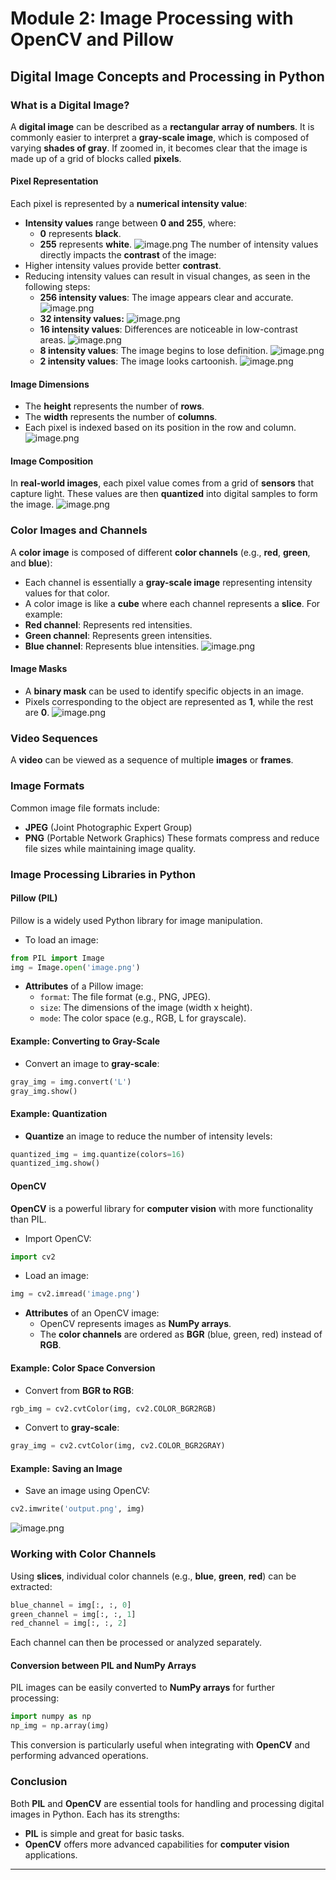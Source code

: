 

# Module 2: Image Processing with OpenCV and Pillow
## Digital Image Concepts and Processing in Python
### What is a Digital Image?
A **digital image** can be described as a **rectangular array of numbers**. It is commonly easier to interpret a **gray-scale image**, which is composed of varying **shades of gray**. If zoomed in, it becomes clear that the image is made up of a grid of blocks called **pixels**.
#### Pixel Representation
Each pixel is represented by a **numerical intensity value**:
- **Intensity values** range between **0 and 255**, where:
	- **0** represents **black**.
	- **255** represents **white**.
![image.png](https://prod-files-secure.s3.us-west-2.amazonaws.com/03e82b26-cccb-4906-bb56-adabcbdc0655/fa1bb4aa-313a-44c2-a7b3-7fa4a8432b08/image.png?X-Amz-Algorithm=AWS4-HMAC-SHA256&X-Amz-Content-Sha256=UNSIGNED-PAYLOAD&X-Amz-Credential=ASIAZI2LB466YBESR6ES%2F20250203%2Fus-west-2%2Fs3%2Faws4_request&X-Amz-Date=20250203T141424Z&X-Amz-Expires=3600&X-Amz-Security-Token=IQoJb3JpZ2luX2VjEP7%2F%2F%2F%2F%2F%2F%2F%2F%2F%2FwEaCXVzLXdlc3QtMiJHMEUCIQD%2F1G8rhY4EdtgQJyaRb5uqCv5ZbkSqbgovpazkKz5TYAIgFDciReMK1LMeP8Fv8c5V4E9B0kuX3KNxO3VAcLZtU%2Bgq%2FwMIFxAAGgw2Mzc0MjMxODM4MDUiDChAPpqHmFETHHAQRircA3TvwqTra1XPGXrHugC0i3TBXVX8DcH5TaSPMPrJFOTtUz8ZDIii6OqFmbVJdCoe%2BIoEFZlZy3F5Z2BVLHz9xG3xOV4iNGGxy59O2MeUq75PynSQ7udoL3XA5f4IYEwBiytHLu17AdyKnteFvaTAC%2F2r86pxMP2fM8eoCod1tg8qlUWqR79nPHmWa4POcswpVp9RYqN5paCQNoLT4mSB1HhPNOmUKqatbA25lnoGupVVtvPZaPDDghp6bJIGbbL2RxqNiLMsyzmkovOIlSNPHvlvmFWtuVelRorF07QVVl09XXrRnKsyQlrYatoodTmZVoDWhenBopBYKpskvAj5Qkws9dWQFSfCOAvs7iwuFaVaNb2Q6Cdwv%2B9%2FAygY6Jo1QgcYmPmbm%2Bs9uraOrjENbV24RvG4OLaC9Jl%2BElGNKSMu0NC0yk4QCJzFjldio6f3F0Q09YTYOdWRrcdqcS5y5%2Fu9A2%2FsWTfkw6hGQsO5NjBTr%2FIpURXTQlYD%2BN%2FgyhrcbbMRKCbSkMjVPjLa99Ql1Wg4aDRnfNtg86dYr7U6v8Vp3aiF%2Bu45REOZ7L%2B6nuOV2JP%2FuJwCxHlasKKISezQsNkt9Q0bnTEoadjZhtpDlC5waekwDUkTNA2uqF%2BrMK6Ng70GOqUBqZ4yGZnEAY4Hu8uZfV6Tynno7MmpH28CH8wVYXQjuSrFvHTWsXrWd8qbnlMYojQvCPvgd%2BjzZ5vY1YOv8ZDtSok4tAuIlHcTilkSDYVqDkRtnOLb%2Fa1rJat%2FZ6KGYc2lIg%2BxRvnu7yGV7Kl3HlTI8h4Up8BAMg5Gq6CsHxxZcFOabZEpp3hsZPUNOHpu0081TURBGy3%2FucclRGhNuh2V8O6cH76b&X-Amz-Signature=812a0d8d3f482fe50a17992c1955120d5597ebdd8f02ec6bb5f2e2d7ec7625d1&X-Amz-SignedHeaders=host&x-id=GetObject)
The number of intensity values directly impacts the **contrast** of the image:
- Higher intensity values provide better **contrast**.
- Reducing intensity values can result in visual changes, as seen in the following steps:
	- **256 intensity values**: The image appears clear and accurate.
![image.png](https://prod-files-secure.s3.us-west-2.amazonaws.com/03e82b26-cccb-4906-bb56-adabcbdc0655/0de7dfb4-99dc-4b87-8932-5165b3c3b775/image.png?X-Amz-Algorithm=AWS4-HMAC-SHA256&X-Amz-Content-Sha256=UNSIGNED-PAYLOAD&X-Amz-Credential=ASIAZI2LB466RM6QYCEE%2F20250203%2Fus-west-2%2Fs3%2Faws4_request&X-Amz-Date=20250203T141425Z&X-Amz-Expires=3600&X-Amz-Security-Token=IQoJb3JpZ2luX2VjEP7%2F%2F%2F%2F%2F%2F%2F%2F%2F%2FwEaCXVzLXdlc3QtMiJHMEUCIQD00gtDzmsMPwBJGFaJf8S9IY4ttdbiK0PJR4N2qzUF1wIgcrYRzTzXrXCK%2B2coLLyriX61geRkdCLl0%2Fw5B81boGwq%2FwMIFxAAGgw2Mzc0MjMxODM4MDUiDEElS%2BjXoUgUJRTl6CrcA6PE5GIsuZzBDHgRtd4U%2FyDh2EU0vOXcASbIRUDjfEaf8oKw2q38UbCVocRsF%2FnNkkzgX8%2FdPgNrwX699fp68k%2BkMqQNDww94Z6fUIGrnNnvSJzEG5FwsPMIJotjm%2FKmCrH1pEnxokhaEd1QlgRbR93WntNpEtFg0r8WiTOhsVWkMwRLDGyntRYU%2BRKWzI9Ax937wcAWasMsWkjOsWi6o%2FkAWcC1KbyinE%2BbbOFtPQLwF9w8H%2BOV7aoCw1COVmG3TxkVh2%2BW%2BTXZ09Mloe0op%2FS%2FgvR%2BzWeyLeKJkGq0CZMaNbyySjfiB4Fu5DTbNmMApgUpqZyU0QQVPUPQV5InAX2XJq2dZyMp6vzAi2ZBqKQn%2F1ZuvRLgwAKuPXPB7SCvQFSQKNkhbSSMC%2FQEFNnEo34xzjEa%2B6IIZTqLfigDYjQErLdJaSVBliRZNO02gT873mC0gz82MylJpb%2BqwUkcJ8D1wU7orbX%2FKUToo2TA90RQRnMOfKIMlGQ5E5QnGf5LhPCAVb0ogXmhnNJ5oA8du8R%2BecNVz0QiAmSF4jbkuqI6%2F%2FYhAdLa9CnPwNsz3ohZduPcZusq4AZlbIRHFwN9SXpuwTL6CIDn%2BDa1ejQAglOU9UfYSqk5eXg3IqVvMP%2BNg70GOqUBUIdD7Ckmpen7cULDdEjTsfZOaNyq21Xc6DJ1lPq8jGwubaDReejBaHsKgvDNI%2FJ9AKpupeLPDJD%2F1MDANa%2BkNt3oHWcLT15aHkA7%2BY4Ut14Uxerq0OWB%2BXNMgxIxrRUjg0fWIvLnWAcYxA5Z8sv3HOsZTTt8gmTpVcGlBTUC1uBap94bEcfhn3K%2FqKVNtEJeAfTKQ0oEPBOETFXMjKZJW9lbusSv&X-Amz-Signature=da618800e927b738693f9f5a7c4e82fee1a93739f1fa264ce0f776fe006a5941&X-Amz-SignedHeaders=host&x-id=GetObject)
	- **32 intensity values:**
![image.png](https://prod-files-secure.s3.us-west-2.amazonaws.com/03e82b26-cccb-4906-bb56-adabcbdc0655/7eb81f08-b190-4c5a-ba2b-2a498a15b2c4/image.png?X-Amz-Algorithm=AWS4-HMAC-SHA256&X-Amz-Content-Sha256=UNSIGNED-PAYLOAD&X-Amz-Credential=ASIAZI2LB466RM6QYCEE%2F20250203%2Fus-west-2%2Fs3%2Faws4_request&X-Amz-Date=20250203T141425Z&X-Amz-Expires=3600&X-Amz-Security-Token=IQoJb3JpZ2luX2VjEP7%2F%2F%2F%2F%2F%2F%2F%2F%2F%2FwEaCXVzLXdlc3QtMiJHMEUCIQD00gtDzmsMPwBJGFaJf8S9IY4ttdbiK0PJR4N2qzUF1wIgcrYRzTzXrXCK%2B2coLLyriX61geRkdCLl0%2Fw5B81boGwq%2FwMIFxAAGgw2Mzc0MjMxODM4MDUiDEElS%2BjXoUgUJRTl6CrcA6PE5GIsuZzBDHgRtd4U%2FyDh2EU0vOXcASbIRUDjfEaf8oKw2q38UbCVocRsF%2FnNkkzgX8%2FdPgNrwX699fp68k%2BkMqQNDww94Z6fUIGrnNnvSJzEG5FwsPMIJotjm%2FKmCrH1pEnxokhaEd1QlgRbR93WntNpEtFg0r8WiTOhsVWkMwRLDGyntRYU%2BRKWzI9Ax937wcAWasMsWkjOsWi6o%2FkAWcC1KbyinE%2BbbOFtPQLwF9w8H%2BOV7aoCw1COVmG3TxkVh2%2BW%2BTXZ09Mloe0op%2FS%2FgvR%2BzWeyLeKJkGq0CZMaNbyySjfiB4Fu5DTbNmMApgUpqZyU0QQVPUPQV5InAX2XJq2dZyMp6vzAi2ZBqKQn%2F1ZuvRLgwAKuPXPB7SCvQFSQKNkhbSSMC%2FQEFNnEo34xzjEa%2B6IIZTqLfigDYjQErLdJaSVBliRZNO02gT873mC0gz82MylJpb%2BqwUkcJ8D1wU7orbX%2FKUToo2TA90RQRnMOfKIMlGQ5E5QnGf5LhPCAVb0ogXmhnNJ5oA8du8R%2BecNVz0QiAmSF4jbkuqI6%2F%2FYhAdLa9CnPwNsz3ohZduPcZusq4AZlbIRHFwN9SXpuwTL6CIDn%2BDa1ejQAglOU9UfYSqk5eXg3IqVvMP%2BNg70GOqUBUIdD7Ckmpen7cULDdEjTsfZOaNyq21Xc6DJ1lPq8jGwubaDReejBaHsKgvDNI%2FJ9AKpupeLPDJD%2F1MDANa%2BkNt3oHWcLT15aHkA7%2BY4Ut14Uxerq0OWB%2BXNMgxIxrRUjg0fWIvLnWAcYxA5Z8sv3HOsZTTt8gmTpVcGlBTUC1uBap94bEcfhn3K%2FqKVNtEJeAfTKQ0oEPBOETFXMjKZJW9lbusSv&X-Amz-Signature=5e99f419c6760f8d9700e0059f86a78d6c185dd052fe20e0e4cc5fbe3bcfa54c&X-Amz-SignedHeaders=host&x-id=GetObject)
	- **16 intensity values**: Differences are noticeable in low-contrast areas.
![image.png](https://prod-files-secure.s3.us-west-2.amazonaws.com/03e82b26-cccb-4906-bb56-adabcbdc0655/6bf56d44-9a14-4b7b-98c2-1f00b8630f0c/image.png?X-Amz-Algorithm=AWS4-HMAC-SHA256&X-Amz-Content-Sha256=UNSIGNED-PAYLOAD&X-Amz-Credential=ASIAZI2LB466RM6QYCEE%2F20250203%2Fus-west-2%2Fs3%2Faws4_request&X-Amz-Date=20250203T141425Z&X-Amz-Expires=3600&X-Amz-Security-Token=IQoJb3JpZ2luX2VjEP7%2F%2F%2F%2F%2F%2F%2F%2F%2F%2FwEaCXVzLXdlc3QtMiJHMEUCIQD00gtDzmsMPwBJGFaJf8S9IY4ttdbiK0PJR4N2qzUF1wIgcrYRzTzXrXCK%2B2coLLyriX61geRkdCLl0%2Fw5B81boGwq%2FwMIFxAAGgw2Mzc0MjMxODM4MDUiDEElS%2BjXoUgUJRTl6CrcA6PE5GIsuZzBDHgRtd4U%2FyDh2EU0vOXcASbIRUDjfEaf8oKw2q38UbCVocRsF%2FnNkkzgX8%2FdPgNrwX699fp68k%2BkMqQNDww94Z6fUIGrnNnvSJzEG5FwsPMIJotjm%2FKmCrH1pEnxokhaEd1QlgRbR93WntNpEtFg0r8WiTOhsVWkMwRLDGyntRYU%2BRKWzI9Ax937wcAWasMsWkjOsWi6o%2FkAWcC1KbyinE%2BbbOFtPQLwF9w8H%2BOV7aoCw1COVmG3TxkVh2%2BW%2BTXZ09Mloe0op%2FS%2FgvR%2BzWeyLeKJkGq0CZMaNbyySjfiB4Fu5DTbNmMApgUpqZyU0QQVPUPQV5InAX2XJq2dZyMp6vzAi2ZBqKQn%2F1ZuvRLgwAKuPXPB7SCvQFSQKNkhbSSMC%2FQEFNnEo34xzjEa%2B6IIZTqLfigDYjQErLdJaSVBliRZNO02gT873mC0gz82MylJpb%2BqwUkcJ8D1wU7orbX%2FKUToo2TA90RQRnMOfKIMlGQ5E5QnGf5LhPCAVb0ogXmhnNJ5oA8du8R%2BecNVz0QiAmSF4jbkuqI6%2F%2FYhAdLa9CnPwNsz3ohZduPcZusq4AZlbIRHFwN9SXpuwTL6CIDn%2BDa1ejQAglOU9UfYSqk5eXg3IqVvMP%2BNg70GOqUBUIdD7Ckmpen7cULDdEjTsfZOaNyq21Xc6DJ1lPq8jGwubaDReejBaHsKgvDNI%2FJ9AKpupeLPDJD%2F1MDANa%2BkNt3oHWcLT15aHkA7%2BY4Ut14Uxerq0OWB%2BXNMgxIxrRUjg0fWIvLnWAcYxA5Z8sv3HOsZTTt8gmTpVcGlBTUC1uBap94bEcfhn3K%2FqKVNtEJeAfTKQ0oEPBOETFXMjKZJW9lbusSv&X-Amz-Signature=3f07067107798365f0ad5ac40f72c55530926b147a23901f7092933f5fda5e52&X-Amz-SignedHeaders=host&x-id=GetObject)
	- **8 intensity values**: The image begins to lose definition.
![image.png](https://prod-files-secure.s3.us-west-2.amazonaws.com/03e82b26-cccb-4906-bb56-adabcbdc0655/cca05878-ca1a-43e0-8bec-1d146756f9ae/image.png?X-Amz-Algorithm=AWS4-HMAC-SHA256&X-Amz-Content-Sha256=UNSIGNED-PAYLOAD&X-Amz-Credential=ASIAZI2LB466RM6QYCEE%2F20250203%2Fus-west-2%2Fs3%2Faws4_request&X-Amz-Date=20250203T141425Z&X-Amz-Expires=3600&X-Amz-Security-Token=IQoJb3JpZ2luX2VjEP7%2F%2F%2F%2F%2F%2F%2F%2F%2F%2FwEaCXVzLXdlc3QtMiJHMEUCIQD00gtDzmsMPwBJGFaJf8S9IY4ttdbiK0PJR4N2qzUF1wIgcrYRzTzXrXCK%2B2coLLyriX61geRkdCLl0%2Fw5B81boGwq%2FwMIFxAAGgw2Mzc0MjMxODM4MDUiDEElS%2BjXoUgUJRTl6CrcA6PE5GIsuZzBDHgRtd4U%2FyDh2EU0vOXcASbIRUDjfEaf8oKw2q38UbCVocRsF%2FnNkkzgX8%2FdPgNrwX699fp68k%2BkMqQNDww94Z6fUIGrnNnvSJzEG5FwsPMIJotjm%2FKmCrH1pEnxokhaEd1QlgRbR93WntNpEtFg0r8WiTOhsVWkMwRLDGyntRYU%2BRKWzI9Ax937wcAWasMsWkjOsWi6o%2FkAWcC1KbyinE%2BbbOFtPQLwF9w8H%2BOV7aoCw1COVmG3TxkVh2%2BW%2BTXZ09Mloe0op%2FS%2FgvR%2BzWeyLeKJkGq0CZMaNbyySjfiB4Fu5DTbNmMApgUpqZyU0QQVPUPQV5InAX2XJq2dZyMp6vzAi2ZBqKQn%2F1ZuvRLgwAKuPXPB7SCvQFSQKNkhbSSMC%2FQEFNnEo34xzjEa%2B6IIZTqLfigDYjQErLdJaSVBliRZNO02gT873mC0gz82MylJpb%2BqwUkcJ8D1wU7orbX%2FKUToo2TA90RQRnMOfKIMlGQ5E5QnGf5LhPCAVb0ogXmhnNJ5oA8du8R%2BecNVz0QiAmSF4jbkuqI6%2F%2FYhAdLa9CnPwNsz3ohZduPcZusq4AZlbIRHFwN9SXpuwTL6CIDn%2BDa1ejQAglOU9UfYSqk5eXg3IqVvMP%2BNg70GOqUBUIdD7Ckmpen7cULDdEjTsfZOaNyq21Xc6DJ1lPq8jGwubaDReejBaHsKgvDNI%2FJ9AKpupeLPDJD%2F1MDANa%2BkNt3oHWcLT15aHkA7%2BY4Ut14Uxerq0OWB%2BXNMgxIxrRUjg0fWIvLnWAcYxA5Z8sv3HOsZTTt8gmTpVcGlBTUC1uBap94bEcfhn3K%2FqKVNtEJeAfTKQ0oEPBOETFXMjKZJW9lbusSv&X-Amz-Signature=612d773fff32cd4271ecb38d55d71135da78acd15c1843c735a7e56f27b88f6d&X-Amz-SignedHeaders=host&x-id=GetObject)
	- **2 intensity values**: The image looks cartoonish.
![image.png](https://prod-files-secure.s3.us-west-2.amazonaws.com/03e82b26-cccb-4906-bb56-adabcbdc0655/12da64d7-6b97-44e0-bc2c-52b9c47ce212/image.png?X-Amz-Algorithm=AWS4-HMAC-SHA256&X-Amz-Content-Sha256=UNSIGNED-PAYLOAD&X-Amz-Credential=ASIAZI2LB466RM6QYCEE%2F20250203%2Fus-west-2%2Fs3%2Faws4_request&X-Amz-Date=20250203T141425Z&X-Amz-Expires=3600&X-Amz-Security-Token=IQoJb3JpZ2luX2VjEP7%2F%2F%2F%2F%2F%2F%2F%2F%2F%2FwEaCXVzLXdlc3QtMiJHMEUCIQD00gtDzmsMPwBJGFaJf8S9IY4ttdbiK0PJR4N2qzUF1wIgcrYRzTzXrXCK%2B2coLLyriX61geRkdCLl0%2Fw5B81boGwq%2FwMIFxAAGgw2Mzc0MjMxODM4MDUiDEElS%2BjXoUgUJRTl6CrcA6PE5GIsuZzBDHgRtd4U%2FyDh2EU0vOXcASbIRUDjfEaf8oKw2q38UbCVocRsF%2FnNkkzgX8%2FdPgNrwX699fp68k%2BkMqQNDww94Z6fUIGrnNnvSJzEG5FwsPMIJotjm%2FKmCrH1pEnxokhaEd1QlgRbR93WntNpEtFg0r8WiTOhsVWkMwRLDGyntRYU%2BRKWzI9Ax937wcAWasMsWkjOsWi6o%2FkAWcC1KbyinE%2BbbOFtPQLwF9w8H%2BOV7aoCw1COVmG3TxkVh2%2BW%2BTXZ09Mloe0op%2FS%2FgvR%2BzWeyLeKJkGq0CZMaNbyySjfiB4Fu5DTbNmMApgUpqZyU0QQVPUPQV5InAX2XJq2dZyMp6vzAi2ZBqKQn%2F1ZuvRLgwAKuPXPB7SCvQFSQKNkhbSSMC%2FQEFNnEo34xzjEa%2B6IIZTqLfigDYjQErLdJaSVBliRZNO02gT873mC0gz82MylJpb%2BqwUkcJ8D1wU7orbX%2FKUToo2TA90RQRnMOfKIMlGQ5E5QnGf5LhPCAVb0ogXmhnNJ5oA8du8R%2BecNVz0QiAmSF4jbkuqI6%2F%2FYhAdLa9CnPwNsz3ohZduPcZusq4AZlbIRHFwN9SXpuwTL6CIDn%2BDa1ejQAglOU9UfYSqk5eXg3IqVvMP%2BNg70GOqUBUIdD7Ckmpen7cULDdEjTsfZOaNyq21Xc6DJ1lPq8jGwubaDReejBaHsKgvDNI%2FJ9AKpupeLPDJD%2F1MDANa%2BkNt3oHWcLT15aHkA7%2BY4Ut14Uxerq0OWB%2BXNMgxIxrRUjg0fWIvLnWAcYxA5Z8sv3HOsZTTt8gmTpVcGlBTUC1uBap94bEcfhn3K%2FqKVNtEJeAfTKQ0oEPBOETFXMjKZJW9lbusSv&X-Amz-Signature=99d7d66157e1885174d081f77cd5f37c100fb738e4015a425549f94bd7726060&X-Amz-SignedHeaders=host&x-id=GetObject)
#### Image Dimensions
- The **height** represents the number of **rows**.
- The **width** represents the number of **columns**.
- Each pixel is indexed based on its position in the row and column.
![image.png](https://prod-files-secure.s3.us-west-2.amazonaws.com/03e82b26-cccb-4906-bb56-adabcbdc0655/ff056335-e79e-4491-b508-30cd45b6c194/image.png?X-Amz-Algorithm=AWS4-HMAC-SHA256&X-Amz-Content-Sha256=UNSIGNED-PAYLOAD&X-Amz-Credential=ASIAZI2LB466YBESR6ES%2F20250203%2Fus-west-2%2Fs3%2Faws4_request&X-Amz-Date=20250203T141424Z&X-Amz-Expires=3600&X-Amz-Security-Token=IQoJb3JpZ2luX2VjEP7%2F%2F%2F%2F%2F%2F%2F%2F%2F%2FwEaCXVzLXdlc3QtMiJHMEUCIQD%2F1G8rhY4EdtgQJyaRb5uqCv5ZbkSqbgovpazkKz5TYAIgFDciReMK1LMeP8Fv8c5V4E9B0kuX3KNxO3VAcLZtU%2Bgq%2FwMIFxAAGgw2Mzc0MjMxODM4MDUiDChAPpqHmFETHHAQRircA3TvwqTra1XPGXrHugC0i3TBXVX8DcH5TaSPMPrJFOTtUz8ZDIii6OqFmbVJdCoe%2BIoEFZlZy3F5Z2BVLHz9xG3xOV4iNGGxy59O2MeUq75PynSQ7udoL3XA5f4IYEwBiytHLu17AdyKnteFvaTAC%2F2r86pxMP2fM8eoCod1tg8qlUWqR79nPHmWa4POcswpVp9RYqN5paCQNoLT4mSB1HhPNOmUKqatbA25lnoGupVVtvPZaPDDghp6bJIGbbL2RxqNiLMsyzmkovOIlSNPHvlvmFWtuVelRorF07QVVl09XXrRnKsyQlrYatoodTmZVoDWhenBopBYKpskvAj5Qkws9dWQFSfCOAvs7iwuFaVaNb2Q6Cdwv%2B9%2FAygY6Jo1QgcYmPmbm%2Bs9uraOrjENbV24RvG4OLaC9Jl%2BElGNKSMu0NC0yk4QCJzFjldio6f3F0Q09YTYOdWRrcdqcS5y5%2Fu9A2%2FsWTfkw6hGQsO5NjBTr%2FIpURXTQlYD%2BN%2FgyhrcbbMRKCbSkMjVPjLa99Ql1Wg4aDRnfNtg86dYr7U6v8Vp3aiF%2Bu45REOZ7L%2B6nuOV2JP%2FuJwCxHlasKKISezQsNkt9Q0bnTEoadjZhtpDlC5waekwDUkTNA2uqF%2BrMK6Ng70GOqUBqZ4yGZnEAY4Hu8uZfV6Tynno7MmpH28CH8wVYXQjuSrFvHTWsXrWd8qbnlMYojQvCPvgd%2BjzZ5vY1YOv8ZDtSok4tAuIlHcTilkSDYVqDkRtnOLb%2Fa1rJat%2FZ6KGYc2lIg%2BxRvnu7yGV7Kl3HlTI8h4Up8BAMg5Gq6CsHxxZcFOabZEpp3hsZPUNOHpu0081TURBGy3%2FucclRGhNuh2V8O6cH76b&X-Amz-Signature=50f7ec66a7a9e03607a67698b8f43d77a5ae55cbe3254cc117744cd7b12d4899&X-Amz-SignedHeaders=host&x-id=GetObject)
#### Image Composition
In **real-world images**, each pixel value comes from a grid of **sensors** that capture light. These values are then **quantized** into digital samples to form the image.
![image.png](https://prod-files-secure.s3.us-west-2.amazonaws.com/03e82b26-cccb-4906-bb56-adabcbdc0655/0c721ea0-409b-4d32-b630-a00d6f170d18/image.png?X-Amz-Algorithm=AWS4-HMAC-SHA256&X-Amz-Content-Sha256=UNSIGNED-PAYLOAD&X-Amz-Credential=ASIAZI2LB466YBESR6ES%2F20250203%2Fus-west-2%2Fs3%2Faws4_request&X-Amz-Date=20250203T141424Z&X-Amz-Expires=3600&X-Amz-Security-Token=IQoJb3JpZ2luX2VjEP7%2F%2F%2F%2F%2F%2F%2F%2F%2F%2FwEaCXVzLXdlc3QtMiJHMEUCIQD%2F1G8rhY4EdtgQJyaRb5uqCv5ZbkSqbgovpazkKz5TYAIgFDciReMK1LMeP8Fv8c5V4E9B0kuX3KNxO3VAcLZtU%2Bgq%2FwMIFxAAGgw2Mzc0MjMxODM4MDUiDChAPpqHmFETHHAQRircA3TvwqTra1XPGXrHugC0i3TBXVX8DcH5TaSPMPrJFOTtUz8ZDIii6OqFmbVJdCoe%2BIoEFZlZy3F5Z2BVLHz9xG3xOV4iNGGxy59O2MeUq75PynSQ7udoL3XA5f4IYEwBiytHLu17AdyKnteFvaTAC%2F2r86pxMP2fM8eoCod1tg8qlUWqR79nPHmWa4POcswpVp9RYqN5paCQNoLT4mSB1HhPNOmUKqatbA25lnoGupVVtvPZaPDDghp6bJIGbbL2RxqNiLMsyzmkovOIlSNPHvlvmFWtuVelRorF07QVVl09XXrRnKsyQlrYatoodTmZVoDWhenBopBYKpskvAj5Qkws9dWQFSfCOAvs7iwuFaVaNb2Q6Cdwv%2B9%2FAygY6Jo1QgcYmPmbm%2Bs9uraOrjENbV24RvG4OLaC9Jl%2BElGNKSMu0NC0yk4QCJzFjldio6f3F0Q09YTYOdWRrcdqcS5y5%2Fu9A2%2FsWTfkw6hGQsO5NjBTr%2FIpURXTQlYD%2BN%2FgyhrcbbMRKCbSkMjVPjLa99Ql1Wg4aDRnfNtg86dYr7U6v8Vp3aiF%2Bu45REOZ7L%2B6nuOV2JP%2FuJwCxHlasKKISezQsNkt9Q0bnTEoadjZhtpDlC5waekwDUkTNA2uqF%2BrMK6Ng70GOqUBqZ4yGZnEAY4Hu8uZfV6Tynno7MmpH28CH8wVYXQjuSrFvHTWsXrWd8qbnlMYojQvCPvgd%2BjzZ5vY1YOv8ZDtSok4tAuIlHcTilkSDYVqDkRtnOLb%2Fa1rJat%2FZ6KGYc2lIg%2BxRvnu7yGV7Kl3HlTI8h4Up8BAMg5Gq6CsHxxZcFOabZEpp3hsZPUNOHpu0081TURBGy3%2FucclRGhNuh2V8O6cH76b&X-Amz-Signature=0d6f5fd02d9148896fe006ba4dbfcf702664c76cae328dd8903c250ea5fca5bc&X-Amz-SignedHeaders=host&x-id=GetObject)
### Color Images and Channels
A **color image** is composed of different **color channels** (e.g., **red**, **green**, and **blue**):
- Each channel is essentially a **gray-scale image** representing intensity values for that color.
- A color image is like a **cube** where each channel represents a **slice**.
For example:
- **Red channel**: Represents red intensities.
- **Green channel**: Represents green intensities.
- **Blue channel**: Represents blue intensities.
![image.png](https://prod-files-secure.s3.us-west-2.amazonaws.com/03e82b26-cccb-4906-bb56-adabcbdc0655/c0cc17c9-842f-413f-82e8-f3f44278cf74/image.png?X-Amz-Algorithm=AWS4-HMAC-SHA256&X-Amz-Content-Sha256=UNSIGNED-PAYLOAD&X-Amz-Credential=ASIAZI2LB466YBESR6ES%2F20250203%2Fus-west-2%2Fs3%2Faws4_request&X-Amz-Date=20250203T141424Z&X-Amz-Expires=3600&X-Amz-Security-Token=IQoJb3JpZ2luX2VjEP7%2F%2F%2F%2F%2F%2F%2F%2F%2F%2FwEaCXVzLXdlc3QtMiJHMEUCIQD%2F1G8rhY4EdtgQJyaRb5uqCv5ZbkSqbgovpazkKz5TYAIgFDciReMK1LMeP8Fv8c5V4E9B0kuX3KNxO3VAcLZtU%2Bgq%2FwMIFxAAGgw2Mzc0MjMxODM4MDUiDChAPpqHmFETHHAQRircA3TvwqTra1XPGXrHugC0i3TBXVX8DcH5TaSPMPrJFOTtUz8ZDIii6OqFmbVJdCoe%2BIoEFZlZy3F5Z2BVLHz9xG3xOV4iNGGxy59O2MeUq75PynSQ7udoL3XA5f4IYEwBiytHLu17AdyKnteFvaTAC%2F2r86pxMP2fM8eoCod1tg8qlUWqR79nPHmWa4POcswpVp9RYqN5paCQNoLT4mSB1HhPNOmUKqatbA25lnoGupVVtvPZaPDDghp6bJIGbbL2RxqNiLMsyzmkovOIlSNPHvlvmFWtuVelRorF07QVVl09XXrRnKsyQlrYatoodTmZVoDWhenBopBYKpskvAj5Qkws9dWQFSfCOAvs7iwuFaVaNb2Q6Cdwv%2B9%2FAygY6Jo1QgcYmPmbm%2Bs9uraOrjENbV24RvG4OLaC9Jl%2BElGNKSMu0NC0yk4QCJzFjldio6f3F0Q09YTYOdWRrcdqcS5y5%2Fu9A2%2FsWTfkw6hGQsO5NjBTr%2FIpURXTQlYD%2BN%2FgyhrcbbMRKCbSkMjVPjLa99Ql1Wg4aDRnfNtg86dYr7U6v8Vp3aiF%2Bu45REOZ7L%2B6nuOV2JP%2FuJwCxHlasKKISezQsNkt9Q0bnTEoadjZhtpDlC5waekwDUkTNA2uqF%2BrMK6Ng70GOqUBqZ4yGZnEAY4Hu8uZfV6Tynno7MmpH28CH8wVYXQjuSrFvHTWsXrWd8qbnlMYojQvCPvgd%2BjzZ5vY1YOv8ZDtSok4tAuIlHcTilkSDYVqDkRtnOLb%2Fa1rJat%2FZ6KGYc2lIg%2BxRvnu7yGV7Kl3HlTI8h4Up8BAMg5Gq6CsHxxZcFOabZEpp3hsZPUNOHpu0081TURBGy3%2FucclRGhNuh2V8O6cH76b&X-Amz-Signature=44028676b9265f78026b95a550f298ae243009012ada28686bcbebec1304883b&X-Amz-SignedHeaders=host&x-id=GetObject)
#### Image Masks
- A **binary mask** can be used to identify specific objects in an image.
- Pixels corresponding to the object are represented as **1**, while the rest are **0**.
![image.png](https://prod-files-secure.s3.us-west-2.amazonaws.com/03e82b26-cccb-4906-bb56-adabcbdc0655/667eab4d-d19d-4618-81d0-663b6beb002c/image.png?X-Amz-Algorithm=AWS4-HMAC-SHA256&X-Amz-Content-Sha256=UNSIGNED-PAYLOAD&X-Amz-Credential=ASIAZI2LB466YBESR6ES%2F20250203%2Fus-west-2%2Fs3%2Faws4_request&X-Amz-Date=20250203T141424Z&X-Amz-Expires=3600&X-Amz-Security-Token=IQoJb3JpZ2luX2VjEP7%2F%2F%2F%2F%2F%2F%2F%2F%2F%2FwEaCXVzLXdlc3QtMiJHMEUCIQD%2F1G8rhY4EdtgQJyaRb5uqCv5ZbkSqbgovpazkKz5TYAIgFDciReMK1LMeP8Fv8c5V4E9B0kuX3KNxO3VAcLZtU%2Bgq%2FwMIFxAAGgw2Mzc0MjMxODM4MDUiDChAPpqHmFETHHAQRircA3TvwqTra1XPGXrHugC0i3TBXVX8DcH5TaSPMPrJFOTtUz8ZDIii6OqFmbVJdCoe%2BIoEFZlZy3F5Z2BVLHz9xG3xOV4iNGGxy59O2MeUq75PynSQ7udoL3XA5f4IYEwBiytHLu17AdyKnteFvaTAC%2F2r86pxMP2fM8eoCod1tg8qlUWqR79nPHmWa4POcswpVp9RYqN5paCQNoLT4mSB1HhPNOmUKqatbA25lnoGupVVtvPZaPDDghp6bJIGbbL2RxqNiLMsyzmkovOIlSNPHvlvmFWtuVelRorF07QVVl09XXrRnKsyQlrYatoodTmZVoDWhenBopBYKpskvAj5Qkws9dWQFSfCOAvs7iwuFaVaNb2Q6Cdwv%2B9%2FAygY6Jo1QgcYmPmbm%2Bs9uraOrjENbV24RvG4OLaC9Jl%2BElGNKSMu0NC0yk4QCJzFjldio6f3F0Q09YTYOdWRrcdqcS5y5%2Fu9A2%2FsWTfkw6hGQsO5NjBTr%2FIpURXTQlYD%2BN%2FgyhrcbbMRKCbSkMjVPjLa99Ql1Wg4aDRnfNtg86dYr7U6v8Vp3aiF%2Bu45REOZ7L%2B6nuOV2JP%2FuJwCxHlasKKISezQsNkt9Q0bnTEoadjZhtpDlC5waekwDUkTNA2uqF%2BrMK6Ng70GOqUBqZ4yGZnEAY4Hu8uZfV6Tynno7MmpH28CH8wVYXQjuSrFvHTWsXrWd8qbnlMYojQvCPvgd%2BjzZ5vY1YOv8ZDtSok4tAuIlHcTilkSDYVqDkRtnOLb%2Fa1rJat%2FZ6KGYc2lIg%2BxRvnu7yGV7Kl3HlTI8h4Up8BAMg5Gq6CsHxxZcFOabZEpp3hsZPUNOHpu0081TURBGy3%2FucclRGhNuh2V8O6cH76b&X-Amz-Signature=a93d34f5b66256b771a74907d2a257a9f2b77728ece876c0d4463da008a4718b&X-Amz-SignedHeaders=host&x-id=GetObject)
### Video Sequences
A **video** can be viewed as a sequence of multiple **images** or **frames**.
### Image Formats
Common image file formats include:
- **JPEG** (Joint Photographic Expert Group)
- **PNG** (Portable Network Graphics)
These formats compress and reduce file sizes while maintaining image quality.
### Image Processing Libraries in Python
#### Pillow (PIL)
Pillow is a widely used Python library for image manipulation.
- To load an image:
```python
from PIL import Image
img = Image.open('image.png')
```
- **Attributes** of a Pillow image:
	- `format`: The file format (e.g., PNG, JPEG).
	- `size`: The dimensions of the image (width x height).
	- `mode`: The color space (e.g., RGB, L for grayscale).
#### Example: Converting to Gray-Scale
- Convert an image to **gray-scale**:
```python
gray_img = img.convert('L')
gray_img.show()
```
#### Example: Quantization
- **Quantize** an image to reduce the number of intensity levels:
```python
quantized_img = img.quantize(colors=16)
quantized_img.show()
```
#### OpenCV
**OpenCV** is a powerful library for **computer vision** with more functionality than PIL.
- Import OpenCV:
```python
import cv2
```
- Load an image:
```python
img = cv2.imread('image.png')
```
- **Attributes** of an OpenCV image:
	- OpenCV represents images as **NumPy arrays**.
	- The **color channels** are ordered as **BGR** (blue, green, red) instead of **RGB**.
#### Example: Color Space Conversion
- Convert from **BGR to RGB**:
```python
rgb_img = cv2.cvtColor(img, cv2.COLOR_BGR2RGB)
```
- Convert to **gray-scale**:
```python
gray_img = cv2.cvtColor(img, cv2.COLOR_BGR2GRAY)
```
#### Example: Saving an Image
- Save an image using OpenCV:
```python
cv2.imwrite('output.png', img)
```
![image.png](https://prod-files-secure.s3.us-west-2.amazonaws.com/03e82b26-cccb-4906-bb56-adabcbdc0655/25fcc977-54ea-484c-997e-9b6bd016f347/image.png?X-Amz-Algorithm=AWS4-HMAC-SHA256&X-Amz-Content-Sha256=UNSIGNED-PAYLOAD&X-Amz-Credential=ASIAZI2LB466YBESR6ES%2F20250203%2Fus-west-2%2Fs3%2Faws4_request&X-Amz-Date=20250203T141424Z&X-Amz-Expires=3600&X-Amz-Security-Token=IQoJb3JpZ2luX2VjEP7%2F%2F%2F%2F%2F%2F%2F%2F%2F%2FwEaCXVzLXdlc3QtMiJHMEUCIQD%2F1G8rhY4EdtgQJyaRb5uqCv5ZbkSqbgovpazkKz5TYAIgFDciReMK1LMeP8Fv8c5V4E9B0kuX3KNxO3VAcLZtU%2Bgq%2FwMIFxAAGgw2Mzc0MjMxODM4MDUiDChAPpqHmFETHHAQRircA3TvwqTra1XPGXrHugC0i3TBXVX8DcH5TaSPMPrJFOTtUz8ZDIii6OqFmbVJdCoe%2BIoEFZlZy3F5Z2BVLHz9xG3xOV4iNGGxy59O2MeUq75PynSQ7udoL3XA5f4IYEwBiytHLu17AdyKnteFvaTAC%2F2r86pxMP2fM8eoCod1tg8qlUWqR79nPHmWa4POcswpVp9RYqN5paCQNoLT4mSB1HhPNOmUKqatbA25lnoGupVVtvPZaPDDghp6bJIGbbL2RxqNiLMsyzmkovOIlSNPHvlvmFWtuVelRorF07QVVl09XXrRnKsyQlrYatoodTmZVoDWhenBopBYKpskvAj5Qkws9dWQFSfCOAvs7iwuFaVaNb2Q6Cdwv%2B9%2FAygY6Jo1QgcYmPmbm%2Bs9uraOrjENbV24RvG4OLaC9Jl%2BElGNKSMu0NC0yk4QCJzFjldio6f3F0Q09YTYOdWRrcdqcS5y5%2Fu9A2%2FsWTfkw6hGQsO5NjBTr%2FIpURXTQlYD%2BN%2FgyhrcbbMRKCbSkMjVPjLa99Ql1Wg4aDRnfNtg86dYr7U6v8Vp3aiF%2Bu45REOZ7L%2B6nuOV2JP%2FuJwCxHlasKKISezQsNkt9Q0bnTEoadjZhtpDlC5waekwDUkTNA2uqF%2BrMK6Ng70GOqUBqZ4yGZnEAY4Hu8uZfV6Tynno7MmpH28CH8wVYXQjuSrFvHTWsXrWd8qbnlMYojQvCPvgd%2BjzZ5vY1YOv8ZDtSok4tAuIlHcTilkSDYVqDkRtnOLb%2Fa1rJat%2FZ6KGYc2lIg%2BxRvnu7yGV7Kl3HlTI8h4Up8BAMg5Gq6CsHxxZcFOabZEpp3hsZPUNOHpu0081TURBGy3%2FucclRGhNuh2V8O6cH76b&X-Amz-Signature=dbd52698d2ab62b23ccf17e6e8819fef451165db646e74055946583796001977&X-Amz-SignedHeaders=host&x-id=GetObject)
### Working with Color Channels
Using **slices**, individual color channels (e.g., **blue**, **green**, **red**) can be extracted:
```python
blue_channel = img[:, :, 0]
green_channel = img[:, :, 1]
red_channel = img[:, :, 2]
```
Each channel can then be processed or analyzed separately.
#### Conversion between PIL and NumPy Arrays
PIL images can be easily converted to **NumPy arrays** for further processing:
```python
import numpy as np
np_img = np.array(img)
```
This conversion is particularly useful when integrating with **OpenCV** and performing advanced operations.
### Conclusion
Both **PIL** and **OpenCV** are essential tools for handling and processing digital images in Python. Each has its strengths:
- **PIL** is simple and great for basic tasks.
- **OpenCV** offers more advanced capabilities for **computer vision** applications.
___


